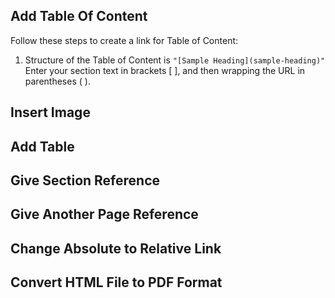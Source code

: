 ## Add Table Of Content
Follow these steps to create a link for Table of Content:
1. Structure of the Table of Content is ``"[Sample Heading](sample-heading)"`` 
Enter your section text in brackets [ ], and then wrapping the URL in parentheses ( ). 

## Insert Image
## Add Table
## Give Section Reference
## Give Another Page Reference
## Change Absolute to Relative Link
## Convert HTML File to PDF Format


